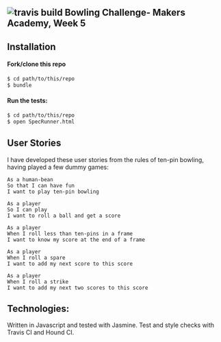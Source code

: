 ![travis build](https://travis-ci.org/Robert-G-J/bowling-challenge.svg?branch=master)
Bowling Challenge- Makers Academy, Week 5
------------------------------------------
Installation
------------
#### Fork/clone this repo

```bash
$ cd path/to/this/repo
$ bundle
```
#### Run the tests:
```bash
$ cd path/to/this/repo
$ open SpecRunner.html
```


User Stories
------------
I have developed these user stories from the rules of ten-pin bowling, having played a few dummy games:

```
As a human-bean
So that I can have fun
I want to play ten-pin bowling

As a player
So I can play
I want to roll a ball and get a score

As a player
When I roll less than ten-pins in a frame
I want to know my score at the end of a frame

As a player
When I roll a spare
I want to add my next score to this score

As a player
When I roll a strike
I want to add my next two scores to this score

```

Technologies:
------------------
Written in Javascript and tested with Jasmine. Test and style checks with Travis CI and Hound CI.
